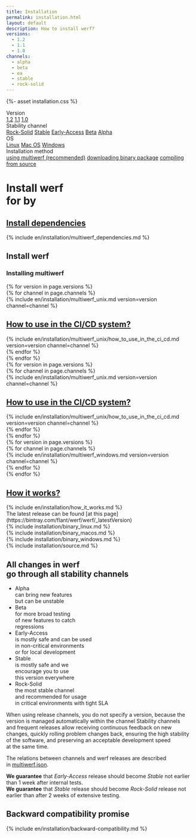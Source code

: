 ```yaml
---
title: Installation
permalink: installation.html
layout: default
description: How to install werf?
versions:
  - 1.2
  - 1.1
  - 1.0
channels:
  - alpha
  - beta
  - ea
  - stable
  - rock-solid
---
```


{%- asset installation.css %}

<div class="page__container page_installation">

  <div class="installation-selector-row">
    <div class="installation-selector">
      <div class="installation-selector__title">Version</div>
      <div class="tabs">
        <a href="javascript:void(0)" class="tabs__btn"
          data-install-tab-group="version" data-install-tab="1.2">1.2</a>
        <a href="javascript:void(0)" class="tabs__btn"
          data-install-tab-group="version" data-install-tab="1.1">1.1</a>
        <a href="javascript:void(0)" class="tabs__btn"
          data-install-tab-group="version" data-install-tab="1.0">1.0</a>
      </div>
    </div><!-- /selector -->
    <div class="installation-selector">
      <div class="installation-selector__title">Stability channel</div>
      <div class="tabs">
        <a href="javascript:void(0)" class="tabs__btn"
          data-install-tab-group="channel" data-install-tab="rock-solid">Rock-Solid</a>
        <a href="javascript:void(0)" class="tabs__btn"
          data-install-tab-group="channel" data-install-tab="stable">Stable</a>
        <a href="javascript:void(0)" class="tabs__btn"
          data-install-tab-group="channel" data-install-tab="ea">Early-Access</a>
        <a href="javascript:void(0)" class="tabs__btn"
          data-install-tab-group="channel" data-install-tab="beta">Beta</a>
        <a href="javascript:void(0)" class="tabs__btn"
          data-install-tab-group="channel" data-install-tab="alpha">Alpha</a>
      </div>
    </div><!-- /selector -->
    <div class="installation-selector">
      <div class="installation-selector__title">OS</div>
      <div class="tabs">
        <a href="javascript:void(0)" class="tabs__btn"
          data-install-tab-group="os" data-install-tab="linux">Linux</a>
        <a href="javascript:void(0)" class="tabs__btn"
          data-install-tab-group="os" data-install-tab="macos">Mac OS</a>
        <a href="javascript:void(0)" class="tabs__btn"
          data-install-tab-group="os" data-install-tab="windows">Windows</a>
      </div>
    </div><!-- /selector -->
  </div><!-- /selector-row -->
  <div class="installation-selector-row">
    <div class="installation-selector">
      <div class="installation-selector__title">Installation method</div>
      <div class="tabs">
        <a href="javascript:void(0)" class="tabs__btn"
          data-install-tab-group="method" data-install-tab="multiwerf">using multiwerf (recommended)</a>
        <a href="javascript:void(0)" class="tabs__btn"
          data-install-tab-group="method" data-install-tab="binary">downloading binary package</a>
        <a href="javascript:void(0)" class="tabs__btn"
          data-install-tab-group="method" data-install-tab="source">compiling from source</a>
      </div>
    </div><!-- /selector -->
  </div><!-- /selector-row -->

  <div class="installation-instruction">
      <h1 class="installation-instruction__title">
        Install <span data-install-info="channel"></span> werf <span data-install-info="version"></span><br>
        for <span data-install-info="os"></span> by <span data-install-info="method"></span>
      </h1>
      <div class="docs">
<div class="details">
<h2 name="install-dependencies"><a href="javascript:void(0)" class="details__summary">Install dependencies</a></h2>
<div class="details__content" markdown="1">
{% include en/installation/multiwerf_dependencies.md %}
</div>
</div>
<h2 id="install-werf">Install werf</h2>
<div class="installation-instruction__tab-content" data-install-content-group="method" data-install-content="multiwerf">
<h3>Installing multiwerf</h3>
<div class="installation-instruction__tab-content" data-install-content-group="os" data-install-content="linux">
  {% for version in page.versions %}
    <div class="installation-instruction__tab-content" data-install-content-group="version" data-install-content="{{ version }}">
      {% for channel in page.channels %}
        <div class="installation-instruction__tab-content" data-install-content-group="channel" data-install-content="{{ channel }}">
<div markdown="1">{% include en/installation/multiwerf_unix.md version=version channel=channel %}</div>
<div class="details">
<h2><a href="javascript:void(0)" class="details__summary">How to use in the CI/CD system?</a></h2>
<div class="details__content" markdown="1">
{% include en/installation/multiwerf_unix/how_to_use_in_the_ci_cd.md version=version channel=channel %}
</div>
</div>
        </div>
      {% endfor %}
    </div>
  {% endfor %}
</div><!-- /os -->
<div class="installation-instruction__tab-content" data-install-content-group="os" data-install-content="macos">
  {% for version in page.versions %}
    <div class="installation-instruction__tab-content" data-install-content-group="version" data-install-content="{{ version }}">
      {% for channel in page.channels %}
        <div class="installation-instruction__tab-content" data-install-content-group="channel" data-install-content="{{ channel }}">
<div markdown="1">{% include en/installation/multiwerf_unix.md version=version channel=channel %}</div>
<div class="details">
<h2><a href="javascript:void(0)" class="details__summary">How to use in the CI/CD system?</a></h2>
<div class="details__content" markdown="1">
{% include en/installation/multiwerf_unix/how_to_use_in_the_ci_cd.md version=version channel=channel %}
</div>
</div>
        </div>
      {% endfor %}
    </div>
  {% endfor %}
</div><!-- /os -->
<div class="installation-instruction__tab-content" data-install-content-group="os" data-install-content="windows">
  {% for version in page.versions %}
    <div class="installation-instruction__tab-content" data-install-content-group="version" data-install-content="{{ version }}">
      {% for channel in page.channels %}
        <div class="installation-instruction__tab-content" data-install-content-group="channel" data-install-content="{{ channel }}">
<div markdown="1">{% include en/installation/multiwerf_windows.md version=version channel=channel %}</div>
        </div>
      {% endfor %}
    </div>
  {% endfor %}
</div><!-- /os -->

<div class="details">
<h2><a href="javascript:void(0)" class="details__summary">How it works?</a></h2>
<div class="details__content" markdown="1">
{% include en/installation/how_it_works.md %}
</div>
</div>
      </div><!-- /method -->
      <div class="installation-instruction__tab-content" data-install-content-group="method" data-install-content="binary">
<div markdown="1">
The latest release can be found [at this page](https://bintray.com/flant/werf/werf/_latestVersion)
</div>
        <div class="installation-instruction__tab-content" data-install-content-group="os" data-install-content="linux">
<div markdown="1">
{% include installation/binary_linux.md %}
</div>
        </div>
        <div class="installation-instruction__tab-content" data-install-content-group="os" data-install-content="macos">
<div markdown="1">
{% include installation/binary_macos.md %}
</div>
        </div>
        <div class="installation-instruction__tab-content" data-install-content-group="os" data-install-content="windows">
<div markdown="1">
{% include installation/binary_windows.md %}
</div>
        </div>
      </div><!-- /method -->
      <div class="installation-instruction__tab-content" data-install-content-group="method" data-install-content="source">
<div markdown="1">
{% include installation/source.md %}
</div>
      </div><!-- /method -->
    </div>
  </div>

  <div class="installation-channels">
    <h2 class="installation-channels__title" name="all-changes-in-werf-go-through-all-stability-channels">
      All changes in werf<br>
      go through all stability channels
    </h2>
    <ul class="installation-channels__channels">
      <li class="installation-channels__channel">
        <div class="installation-channels__channel-title">
          Alpha
        </div>
        <div class="installation-channels__channel-description">
          can bring new features<br>
          but can be unstable
        </div>
      </li>
      <li class="installation-channels__channel installation-channels__channel_beta">
        <div class="installation-channels__channel-title">
          Beta
        </div>
        <div class="installation-channels__channel-description">
          for more broad testing<br>
          of new features to catch<br>
          regressions
        </div>
      </li>
      <li class="installation-channels__channel installation-channels__channel_ea">
        <div class="installation-channels__channel-title">
          Early-Access
        </div>
        <div class="installation-channels__channel-description">
          is mostly safe and can be used<br>
          in non-critical environments<br>
          or for local development
        </div>
      </li>
      <li class="installation-channels__channel installation-channels__channel_stable">
        <div class="installation-channels__channel-title">
          Stable
        </div>
        <div class="installation-channels__channel-description">
          is mostly safe and we<br>
          encourage you to use<br>
          this version everywhere
        </div>
      </li>
      <li class="installation-channels__channel installation-channels__channel_rocksolid">
        <div class="installation-channels__channel-title">
          Rock-Solid
        </div>
        <div class="installation-channels__channel-description">
          the most stable channel<br>
          and recommended for usage<br>
          in critical environments with tight SLA
        </div>
      </li>
    </ul>
    <div class="installation-channels__info">
      <div class="installation-channels__info-versions">
        <p>When using release channels, you do not specify a&nbsp;version, because the version is&nbsp;managed automatically within the&nbsp;channel Stability channels and&nbsp;frequent releases allow receiving continuous feedback on&nbsp;new changes, quickly rolling problem changes back, ensuring the&nbsp;high stability of&nbsp;the&nbsp;software, and&nbsp;preserving an&nbsp;acceptable development speed at&nbsp;the&nbsp;same time.</p>
        <p>The relations between channels&nbsp;and werf releases are&nbsp;described in&nbsp;<a href="https://github.com/werf/werf/blob/multiwerf/multiwerf.json">multiwerf.json</a>.</p>
      </div>
      <div class="installation-channels__info-guarantees">
        <div class="installation-channels__info-guarantee">
          <strong>We guarantee</strong> that <i>Early-Access</i> release should become <i>Stable</i> not earlier than 1 week after internal tests.
        </div>
        <div class="installation-channels__info-guarantee">
          <strong>We guarantee</strong> that <i>Stable</i> release should become <i>Rock-Solid</i> release not earlier than after 2 weeks of&nbsp;extensive testing.
        </div>
      </div>
    </div>
  </div>
  <div class="installation-compatibility">
    <h2 class="installation-compatibility__title" name="backward-compatibility-promise">Backward compatibility promise</h2>
<div markdown="1" class="docs">
{% include en/installation/backward-compatibility.md %}
</div>
  </div>
</div>
